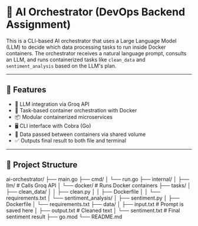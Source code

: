 # 🧠 AI Orchestrator (DevOps Backend Assignment)

This is a CLI-based AI orchestrator that uses a Large Language Model (LLM) to decide which data processing tasks to run inside Docker containers. The orchestrator receives a natural language prompt, consults an LLM, and runs containerized tasks like `clean_data` and `sentiment_analysis` based on the LLM's plan.

---

## 🚀 Features

- 🧠 LLM integration via Groq API
- 🐳 Task-based container orchestration with Docker
- 📦 Modular containerized microservices
- 🖥️ CLI interface with Cobra (Go)
- 📂 Data passed between containers via shared volume
- ✅ Outputs final result to both file and terminal

---

## 📁 Project Structure

ai-orchestrator/ ├── main.go ├── cmd/ │ └── run.go ├── internal/ │ ├── llm/ # Calls Groq API │ └── docker/ # Runs Docker containers ├── tasks/ │ ├── clean_data/ │ │ ├── clean.py │ │ ├── Dockerfile │ │ └── requirements.txt │ └── sentiment_analysis/ │ ├── sentiment.py │ ├── Dockerfile │ └── requirements.txt ├── data/ │ ├── input.txt # Prompt is saved here │ ├── output.txt # Cleaned text │ └── sentiment.txt # Final sentiment result ├── go.mod └── README.md